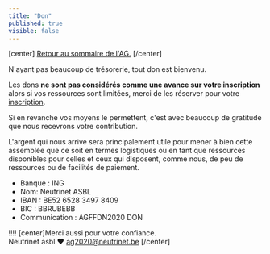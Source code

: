 ```yaml
---
title: "Don"
published: true
visible: false
---
```

[center]
[Retour au sommaire de l'AG.](/ag2020?classes=btn,btn-primary) 
[/center]


N'ayant pas beaucoup de trésorerie, tout don est bienvenu.

Les dons **ne sont pas considérés comme une avance sur votre inscription** alors si vos ressources sont limitées, merci de les réserver pour votre [inscription](../inscription).

Si en revanche vos moyens le permettent, c'est avec beaucoup de gratitude que nous recevrons votre contribution.

L'argent qui nous arrive sera principalement utile pour mener à bien cette assemblée que ce soit en termes logistiques ou en tant que ressources disponibles pour celles et ceux qui disposent, comme nous, de peu de ressources ou de facilités de paiement.

* Banque : ING
* Nom: Neutrinet ASBL
* IBAN : BE52 6528 3497 8409
* BIC : BBRUBEBB
* Communication : AGFFDN2020 DON

!!!! [center]Merci aussi pour votre confiance.</br>Neutrinet asbl ♥ <a href="mailto:ag2020@neutrinet.be?subject=[AGFFDN2020] Don&body=Étant passé par la page de don, j'ai l'une ou l'autre question remarque ou commentaire.%0D%0A%0D%0A%0D%0A">ag2020@neutrinet.be</a> [/center]